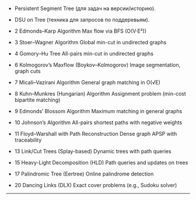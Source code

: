 






- Persistent Segment Tree (для задач на версии/историю).
- DSU on Tree (техника для запросов по поддеревьям).
- 2	Edmonds–Karp Algorithm	Max flow via BFS (O(V·E²))
- 3	Stoer–Wagner Algorithm	Global min-cut in undirected graphs
- 4	Gomory–Hu Tree	All-pairs min-cut in undirected graphs
- 6	Kolmogorov’s Maxflow (Boykov–Kolmogorov)	Image segmentation, graph cuts
- 7	Micali–Vazirani Algorithm	General graph matching in O(√E)
- 8	Kuhn–Munkres (Hungarian) Algorithm	Assignment problem (min-cost bipartite matching)
- 9	Edmonds’ Blossom Algorithm	Maximum matching in general graphs
- 10	Johnson’s Algorithm	All-pairs shortest paths with negative weights
- 11	Floyd–Warshall with Path Reconstruction	Dense graph APSP with traceability
- 13	Link/Cut Trees (Splay-based)	Dynamic trees with path queries
- 15	Heavy-Light Decomposition (HLD)	Path queries and updates on trees

- 17	Palindromic Tree (Eertree)	Online palindrome detection
- 20	Dancing Links (DLX)	Exact cover problems (e.g., Sudoku solver)

---
